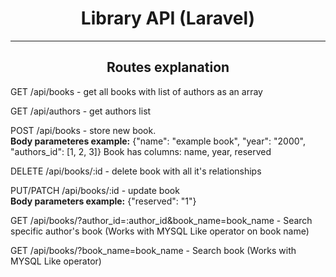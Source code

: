 <h1 style='text-align:center'>Library API (Laravel)</h1>
<hr>
<h2 style='text-align:center'>Routes explanation</h2>
<p>GET /api/books - get all books with list of authors as an array</p>
<p>GET /api/authors - get authors list</p>
<p>
    POST /api/books - store new book. 
    <br><b>Body parameteres example:</b>
    <span>{"name": "example book", "year": "2000", "authors_id": [1, 2, 3]}</span>
    <span>Book has columns: name, year, reserved</span>
</p>
<p>DELETE /api/books/:id - delete book with all it's relationships</p>
<p>PUT/PATCH /api/books/:id - update book<br><b>Body parameters example:</b> <span>{"reserved": "1"}</span></p>
<p>GET /api/books/?author_id=:author_id&book_name=book_name - Search specific author's book (Works with MYSQL Like operator on book name)</p>
<p>GET /api/books/?book_name=book_name - Search book (Works with MYSQL Like operator)</p>

